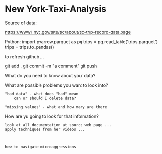 # New York-Taxi-Analysis

Source of data:

https://www1.nyc.gov/site/tlc/about/tlc-trip-record-data.page

Python:
import pyarrow.parquet as pq
trips = pq.read_table('trips.parquet')
trips = trips.to_pandas()


to refresh github ...

git add .
git commit -m "a comment"
git push 

What do you need to know about your data?

What are possible problems you want to look into?

	"bad data" - what does "bad" mean 
		can or should I delete data?
		
	"missing values" - what and how many are there
	
How are yu going to look for that information?
	
	look at all documentation at source web page ...
	apply techniques from her videos ...
	
	
	
	how to navigate microaggressions
	
	
	
